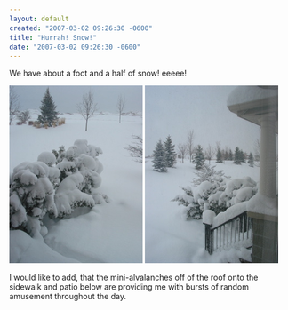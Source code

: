 ```yaml
---
layout: default
created: "2007-03-02 09:26:30 -0600"
title: "Hurrah! Snow!"
date: "2007-03-02 09:26:30 -0600"
---
```



We have about a foot and a half of snow! eeeee!

<img src="/images/snow_on_bushes_2007.jpg" />
<img src="/images/snow_on_doorstep_2007.jpg" />

I would like to add, that the mini-alvalanches off of the roof onto the sidewalk and patio below are providing me with bursts of random amusement throughout the day.

